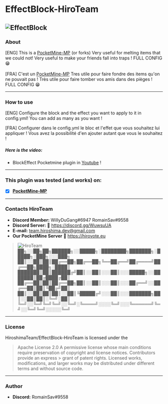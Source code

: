# EffectBlock-HiroTeam
![EffectBlock](https://zupimages.net/up/20/24/4988.png)
---
### About
[ENG] This is a [PocketMine-MP](https://github.com/pmmp/PocketMine-MP) (or forks) Very useful for melting items that we could not! Very useful to make your friends fall into traps ! FULL CONFIG :grin:<br/><br/>
[FRA] C'est un [PocketMine-MP](https://github.com/pmmp/PocketMine-MP)  Tres utile pour faire fondre des items qu'on ne pouvait pas !  Très utile pour faire tomber vos amis dans des pièges ! FULL CONFIG :grin:

---
### How to use
[ENG] Configure the block and the effect you want to apply to it in config.yml! You can add as many as you want !</br>

[FRA] Configurer dans le config.yml le bloc et l'effet que vous souhaitez lui appliquer ! Vous avez la possibilité d'en ajouter autant que vous le souhaitez !</br>

##### Here is the video:
- BlockEffect Pocketmine plugin in [Youtube](https://www.youtube.com/watch?v=0a-AddTlKqQ) !
---
### **This plugin was tested (and works) on:**

- [x] **[PocketMine-MP](https://github.com/pmmp/PocketMine-MP)**
---
### Contacts HiroTeam

- **Discord Member:** WillyDuGang#6947 RomainSav#9558
- **Discord Server:** :link:  https://discord.gg/WuwsuUA<br/>
- **E-mail:** team.hiroshima.dev@gmail.com<br/>
- **Our PocketMine Server** :link:  https://hirovote.eu<br/>

> ![HiroTeam](https://zupimages.net/up/20/24/m7ym.png) </br>
> ██╗░░██╗██╗██████╗░░█████╗░████████╗███████╗░█████╗░███╗░░░███╗</br>
> ██║░░██║██║██╔══██╗██╔══██╗╚══██╔══╝██╔════╝██╔══██╗████╗░████║</br>
> ███████║██║██████╔╝██║░░██║░░░██║░░░█████╗░░███████║██╔████╔██║</br>
> ██╔══██║██║██╔══██╗██║░░██║░░░██║░░░██╔══╝░░██╔══██║██║╚██╔╝██║</br>
> ██║░░██║██║██║░░██║╚█████╔╝░░░██║░░░███████╗██║░░██║██║░╚═╝░██║</br>
> ╚═╝░░╚═╝╚═╝╚═╝░░╚═╝░╚════╝░░░░╚═╝░░░╚══════╝╚═╝░░╚═╝╚═╝░░░░░╚═╝
---
### License
HiroshimaTeam/EffectBlock-HiroTeam is licensed under the

> Apache License 2.0
>A permissive license whose main conditions require preservation of copyright and license notices. Contributors provide an express > grant of patent rights. Licensed works, modifications, and larger works may be distributed under different terms and without source code.
---
### Author
- **Discord:** RomainSav#9558
